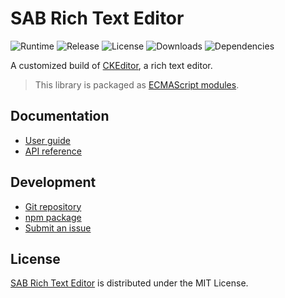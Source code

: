 # SAB Rich Text Editor
![Runtime](https://img.shields.io/node/v/@sab-international/rich-text-editor.svg) ![Release](https://img.shields.io/npm/v/@sab-international/rich-text-editor.svg) ![License](https://img.shields.io/npm/l/@sab-international/rich-text-editor.svg) ![Downloads](https://img.shields.io/npm/dt/@sab-international/rich-text-editor.svg) ![Dependencies](https://david-dm.org/sab-international/rich-text-editor.svg)

A customized build of [CKEditor](https://ckeditor.com/ckeditor-5), a rich text editor.

> This library is packaged as [ECMAScript modules](https://nodejs.org/api/esm.html).

## Documentation
- [User guide](https://dev.sabcomputer.com/rich-text-editor)
- [API reference](https://dev.sabcomputer.com/rich-text-editor/api)

## Development
- [Git repository](https://github.com/sab-international/rich-text-editor)
- [npm package](https://www.npmjs.com/package/@sab-international/rich-text-editor)
- [Submit an issue](https://github.com/sab-international/rich-text-editor/issues)

## License
[SAB Rich Text Editor](https://dev.sabcomputer.com/rich-text-editor) is distributed under the MIT License.
